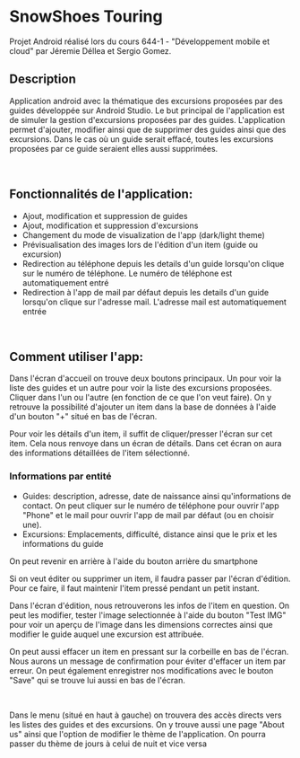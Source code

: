 <h1>SnowShoes Touring</h1>
<p>Projet Android réalisé lors du cours 644-1 - "Développement mobile et cloud" par Jéremie Déllea et Sergio Gomez.</p>

<h2>Description</h2>
<p>Application android avec la thématique des excursions proposées par des guides développée sur Android Studio. Le but principal de l'application est de simuler la gestion d'excursions proposées par des guides. L'application permet d'ajouter, modifier ainsi que de supprimer des guides ainsi que des excursions. Dans le cas où un guide serait effacé, toutes les excursions proposées par ce guide seraient elles aussi supprimées.</p>
<br>
<h2>Fonctionnalités de l'application:</h2>
<ul>
<li>Ajout, modification et suppression de guides</li>
<li>Ajout, modification et suppression d'excursions</li>
<li>Changement du mode de visualization de l'app (dark/light theme)</li>
<li>Prévisualisation des images lors de l'édition d'un item (guide ou excursion)</li>
<li>Redirection au téléphone depuis les details d'un guide lorsqu'on clique sur le numéro de téléphone. Le numéro de téléphone est automatiquement entré</li>
<li>Redirection à l'app de mail par défaut depuis les details d'un guide lorsqu'on clique sur l'adresse mail. L'adresse mail est automatiquement entrée</li>
</ul>
<br>
<h2>Comment utiliser l'app:</h2>
<p>Dans l'écran d'accueil on trouve deux boutons principaux. Un pour voir la liste des guides et un autre pour voir la liste des excursions proposées. Cliquer dans l'un ou l'autre (en fonction de ce que l'on veut faire). On y retrouve la possibilité d'ajouter un item dans la base de données à l'aide d'un bouton "+" situé en bas de l'écran.</p>
<p>Pour voir les détails d'un item, il suffit de cliquer/presser l'écran sur cet item. Cela nous renvoye dans un écran de détails. Dans cet écran on aura des informations détaillées de l'item sélectionné.</p>
<h3>Informations par entité</h3>
<ul><li>Guides: description, adresse, date de naissance ainsi qu'informations de contact. On peut cliquer sur le numéro de téléphone pour ouvrir l'app "Phone" et le mail pour ouvrir l'app de mail par défaut (ou en choisir une).</li><li>Excursions: Emplacements, difficulté, distance ainsi que le prix et les informations du guide</li></ul> <p>On peut revenir en arrière à l'aide du bouton arrière du smartphone</p>
<p>Si on veut éditer ou supprimer un item, il faudra passer par l'écran d'édition. Pour ce faire, il faut maintenir l'item pressé pendant un petit instant.</p>
<p>Dans l'écran d'édition, nous retrouverons les infos de l'item en question. On peut les modifier, tester l'image selectionnée à l'aide du bouton "Test IMG" pour voir un aperçu de l'image dans les dimensions correctes ainsi que modifier le guide auquel une excursion est attribuée.</p>
<p>On peut aussi effacer un item en pressant sur la corbeille en bas de l'écran. Nous aurons un message de confirmation pour éviter d'effacer un item par erreur. On peut également enregistrer nos modifications avec le bouton "Save" qui se trouve lui aussi en bas de l'écran.</p>
<br>
<p>Dans le menu (situé en haut à gauche) on trouvera des accès directs vers les listes des guides et des excursions. On y trouve aussi une page "About us" ainsi que l'option de modifier le thème de l'application. On pourra passer du thème de jours à celui de nuit et vice versa</p>
